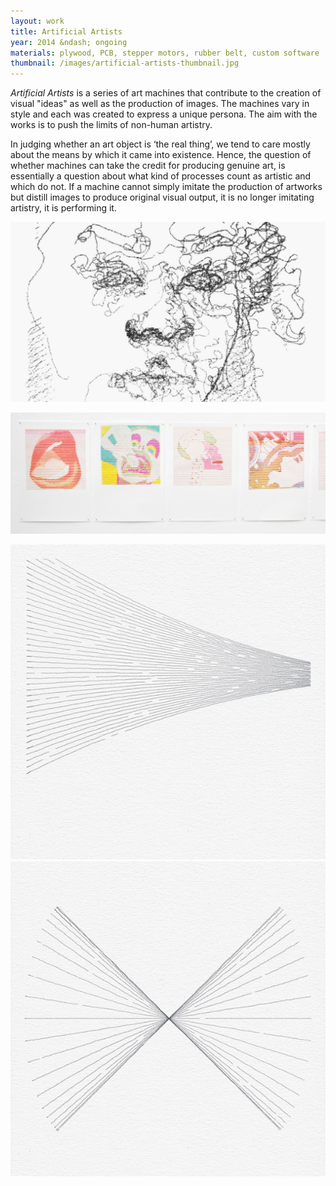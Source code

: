 ```yaml
---
layout: work
title: Artificial Artists
year: 2014 &ndash; ongoing
materials: plywood, PCB, stepper motors, rubber belt, custom software
thumbnail: /images/artificial-artists-thumbnail.jpg
---
```


*Artificial Artists* is a series of art machines that contribute to the creation of visual "ideas" as well as the production of images. 
The machines vary in style and each was created to express a unique persona. 
The aim with the works is to push the limits of non-human artistry.

In judging whether an art object is ‘the real thing’, we tend to care mostly about the means by which it came into existence. Hence, the question of whether machines can take the credit for producing genuine art, is essentially a question about what kind of processes count as artistic and which do not. If a machine cannot simply imitate the production of artworks  but distill images to produce original visual output, it is no longer imitating artistry, it is performing it.

![Charcoal drawing](/images/ava-1.jpg)

![Pop art machine](/images/sam-gallery.jpg)

<div class="gallery inline">
    <div><img src="/images/Jorn-7-7-0.jpg"></div>
    <div><img src="/images/Jorn-3-0-6.jpg"></div>
</div>

